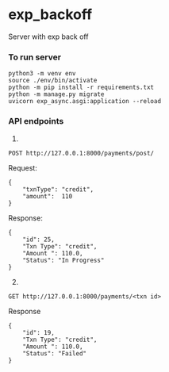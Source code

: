 
# exp_backoff
Server with exp back off

### To run server 
```
python3 -m venv env
source ./env/bin/activate
python -m pip install -r requirements.txt
python -m manage.py migrate
uvicorn exp_async.asgi:application --reload
```

### API endpoints 
1. 
```
POST http://127.0.0.1:8000/payments/post/
```

Request:
```
{
    "txnType": "credit",
    "amount":  110
}
```
Response:
```
{
    "id": 25,
    "Txn Type": "credit",
    "Amount ": 110.0,
    "Status": "In Progress"
}
```

2.
```
GET http://127.0.0.1:8000/payments/<txn id>
```
Response
```
{
    "id": 19,
    "Txn Type": "credit",
    "Amount ": 110.0,
    "Status": "Failed"
}
```
